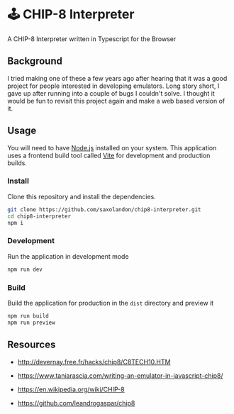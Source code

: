# 🕹️ CHIP-8 Interpreter

A CHIP-8 Interpreter written in Typescript for the Browser

## Background

I tried making one of these a few years ago after hearing that it was a good project for people interested in developing emulators. Long story short, I gave up after running into a couple of bugs I couldn't solve. I thought it would be fun to revisit this project again and make a web based version of it.

## Usage

You will need to have [Node.js](https://nodejs.org/en/) installed on your system. This application uses a frontend build tool called [Vite](https://vitejs.dev/) for development and production builds.

### Install

Clone this repository and install the dependencies.

```bash
git clone https://github.com/saxolandon/chip8-interpreter.git
cd chip8-interpreter
npm i
```

### Development

Run the application in development mode

```bash
npm run dev
```

### Build

Build the application for production in the `dist` directory and preview it

```bash
npm run build
npm run preview
```

## Resources

- http://devernay.free.fr/hacks/chip8/C8TECH10.HTM

- https://www.taniarascia.com/writing-an-emulator-in-javascript-chip8/

- https://en.wikipedia.org/wiki/CHIP-8

- https://github.com/leandrogaspar/chip8
